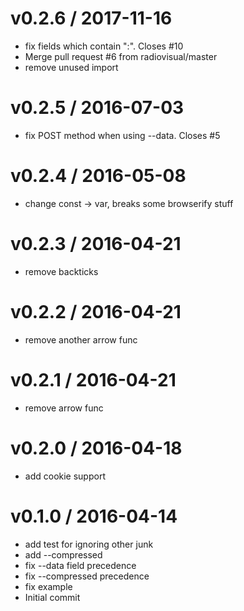 
v0.2.6 / 2017-11-16
===================

  * fix fields which contain ":". Closes #10
  * Merge pull request #6 from radiovisual/master
  * remove unused import

v0.2.5 / 2016-07-03
===================

  * fix POST method when using --data. Closes #5

v0.2.4 / 2016-05-08
===================

  * change const -> var, breaks some browserify stuff

v0.2.3 / 2016-04-21
===================

  * remove backticks

v0.2.2 / 2016-04-21
===================

  * remove another arrow func

v0.2.1 / 2016-04-21
===================

  * remove arrow func

v0.2.0 / 2016-04-18
===================

  * add cookie support

v0.1.0 / 2016-04-14
===================

  * add test for ignoring other junk
  * add --compressed
  * fix --data field precedence
  * fix --compressed precedence
  * fix example
  * Initial commit
